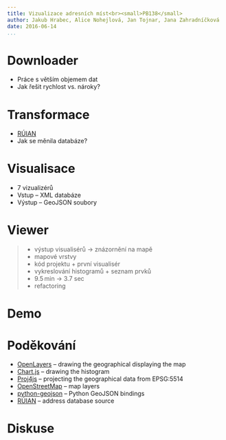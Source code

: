 ```yaml
---
title: Vizualizace adresních míst<br><small>PB138</small>
author: Jakub Hrabec, Alice Nohejlová, Jan Tojnar, Jana Zahradníčková
date: 2016-06-14
...
```



Downloader
==========
- Práce s větším objemem dat
- Jak řešit rychlost vs. nároky?


Transformace
============
- [RÚIAN](http://vdp.cuzk.cz/)
- Jak se měnila databáze?


Visualisace
===========
- 7 vizualizérů
- Vstup – XML databáze
- Výstup – GeoJSON soubory


Viewer
======
> - výstup visualisérů → znázornění na mapě
> - mapové vrstvy
> - kód projektu + první visualisér
> - vykreslování histogramů + seznam prvků
> - 9.5 min → 3.7 sec
> - refactoring

Demo
====

Poděkování
==========
- [OpenLayers](http://openlayers.org/) – drawing the geographical displaying the map
- [Chart.js](http://www.chartjs.org/) – drawing the histogram
- [Proj4js](http://proj4js.org/) – projecting the geographical data from EPSG:5514
- [OpenStreetMap](https://www.openstreetmap.org/) – map layers
- [python-geojson](https://pypi.python.org/pypi/geojson) – Python GeoJSON bindings
- [RÚIAN](http://www.cuzk.cz/ruian.aspx) – address database source

Diskuse
=======
